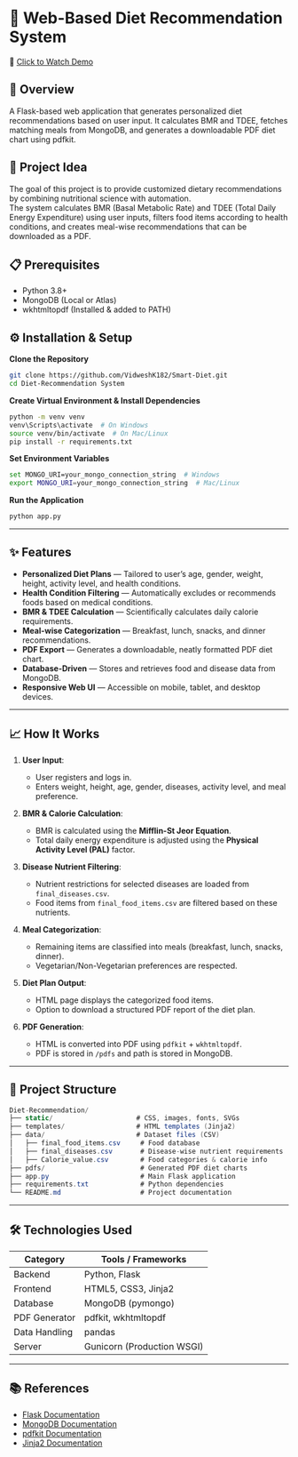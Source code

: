 # 🥗 Web-Based Diet Recommendation System
📸 [Click to Watch Demo](https://drive.google.com/file/d/1P4kzcwt4dDlZtJPnXiDaV1euIU9yhDUf/view?usp=sharing)

## 📖 Overview
A Flask-based web application that generates personalized diet recommendations based on user input. It calculates BMR and TDEE, fetches matching meals from MongoDB, and generates a downloadable PDF diet chart using pdfkit.

## 📌 Project Idea
The goal of this project is to provide customized dietary recommendations by combining nutritional science with automation.  
The system calculates BMR (Basal Metabolic Rate) and TDEE (Total Daily Energy Expenditure) using user inputs, filters food items according to health conditions, and creates meal-wise recommendations that can be downloaded as a PDF.

## 📋 Prerequisites
- Python 3.8+  
- MongoDB (Local or Atlas)  
- wkhtmltopdf (Installed & added to PATH)

## ⚙ Installation & Setup
**Clone the Repository**
```bash
git clone https://github.com/VidweshK182/Smart-Diet.git
cd Diet-Recommendation System
```

**Create Virtual Environment & Install Dependencies**
```bash
python -m venv venv
venv\Scripts\activate  # On Windows
source venv/bin/activate  # On Mac/Linux
pip install -r requirements.txt
```

**Set Environment Variables**
```bash
set MONGO_URI=your_mongo_connection_string  # Windows
export MONGO_URI=your_mongo_connection_string  # Mac/Linux
```

**Run the Application**
```bash
python app.py
```

---

## ✨ Features
- **Personalized Diet Plans** — Tailored to user’s age, gender, weight, height, activity level, and health conditions.  
- **Health Condition Filtering** — Automatically excludes or recommends foods based on medical conditions.  
- **BMR & TDEE Calculation** — Scientifically calculates daily calorie requirements.  
- **Meal-wise Categorization** — Breakfast, lunch, snacks, and dinner recommendations.  
- **PDF Export** — Generates a downloadable, neatly formatted PDF diet chart.  
- **Database-Driven** — Stores and retrieves food and disease data from MongoDB.  
- **Responsive Web UI** — Accessible on mobile, tablet, and desktop devices.  

---

## 📈 How It Works

1. **User Input**:  
   - User registers and logs in.  
   - Enters weight, height, age, gender, diseases, activity level, and meal preference.  

2. **BMR & Calorie Calculation**:  
   - BMR is calculated using the **Mifflin-St Jeor Equation**.  
   - Total daily energy expenditure is adjusted using the **Physical Activity Level (PAL)** factor.  

3. **Disease Nutrient Filtering**:  
   - Nutrient restrictions for selected diseases are loaded from `final_diseases.csv`.  
   - Food items from `final_food_items.csv` are filtered based on these nutrients.  

4. **Meal Categorization**:  
   - Remaining items are classified into meals (breakfast, lunch, snacks, dinner).  
   - Vegetarian/Non-Vegetarian preferences are respected.  

5. **Diet Plan Output**:  
   - HTML page displays the categorized food items.  
   - Option to download a structured PDF report of the diet plan.  

6. **PDF Generation**:  
   - HTML is converted into PDF using `pdfkit` + `wkhtmltopdf`.  
   - PDF is stored in `/pdfs` and path is stored in MongoDB.  

---

## 📂 Project Structure
```csharp
Diet-Recommendation/
├── static/                     # CSS, images, fonts, SVGs
├── templates/                  # HTML templates (Jinja2)
├── data/                       # Dataset files (CSV)
│   ├── final_food_items.csv     # Food database
│   ├── final_diseases.csv       # Disease-wise nutrient requirements
│   ├── Calorie_value.csv        # Food categories & calorie info
├── pdfs/                        # Generated PDF diet charts
├── app.py                       # Main Flask application
├── requirements.txt             # Python dependencies
└── README.md                    # Project documentation
```

---

## 🛠 Technologies Used

| Category    | Tools / Frameworks |
|-------------|--------------------|
| Backend     | Python, Flask      |
| Frontend    | HTML5, CSS3, Jinja2|
| Database    | MongoDB (pymongo)  |
| PDF Generator | pdfkit, wkhtmltopdf |
| Data Handling | pandas           |
| Server      | Gunicorn (Production WSGI) |

---

## 📚 References
- [Flask Documentation](https://flask.palletsprojects.com/)  
- [MongoDB Documentation](https://www.mongodb.com/docs/)  
- [pdfkit Documentation](https://pypi.org/project/pdfkit/)  
- [Jinja2 Documentation](https://jinja.palletsprojects.com/)  
